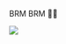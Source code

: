 <!--
**kostarakonjac1331/kostarakonjac1331** is a ✨ _special_ ✨ repository because its `README.md` (this file) appears on your GitHub profile.

Here are some ideas to get you started:

- 🔭 I’m currently working on ...
- 🌱 I’m currently learning ...
- 👯 I’m looking to collaborate on ...
- 🤔 I’m looking for help with ...
- 💬 Ask me about ...
- 📫 How to reach me: ...
- 😄 Pronouns: ...
- ⚡ Fun fact: ...
-->

BRM BRM :tractor::tractor:

![](https://road-to-kaggle-grandmaster.vercel.app/api/badges/boneacrabonjac/notebook)
